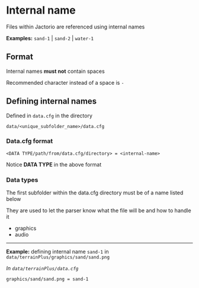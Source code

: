 # Internal name

Files within Jactorio are referenced using internal names

**Examples:** `sand-1` | `sand-2` | `water-1`

## Format

Internal names **must not** contain spaces

Recommended character instead of a space is `-`

## Defining internal names

Defined in `data.cfg` in the directory
```
data/<unique_subfolder_name>/data.cfg
```

### Data.cfg format

```
<DATA TYPE/path/from/data.cfg/directory> = <internal-name>
```

Notice **DATA TYPE** in the above format

### Data types

The first subfolder within the data.cfg directory must be of a name listed below

They are used to let the parser know what the file will be and how to handle it

* graphics
* audio

---

**Example:** defining internal name `sand-1` in `data/terrainPlus/graphics/sand/sand.png`

*In `data/terrainPlus/data.cfg`*
```
graphics/sand/sand.png = sand-1
```
